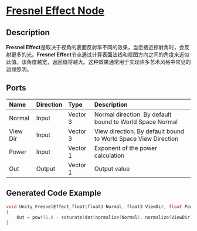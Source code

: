 # [Fresnel Effect Node](https://docs.unity3d.com/Packages/com.unity.shadergraph@7.3/manual/Fresnel-Effect-Node.html)


## Description
**Fresnel Effect**是取决于视角的表面反射率不同的效果，当您接近掠射角时，会反射更多的光。**Fresnel Effect**节点通过计算表面法线和视图方向之间的角度来近似此值。该角度越宽，返回值将越大。这种效果通常用于实现许多艺术风格中常见的边缘照明。

## Ports

|Name|Direction|Type|Description
|:---|:--------|:---|:-----
|Normal|Input|Vector 3|Normal direction. By default bound to World Space Normal
|View Dir|Input|Vector 3|View direction. By default bound to World Space View Direction
|Power|Input|Vector 1|Exponent of the power calculation
|Out|Output|Vector 1|Output value

## Generated Code Example
```h
void Unity_FresnelEffect_float(float3 Normal, float3 ViewDir, float Power, out float Out)
{
    Out = pow((1.0 - saturate(dot(normalize(Normal), normalize(ViewDir)))), Power);
}
```
